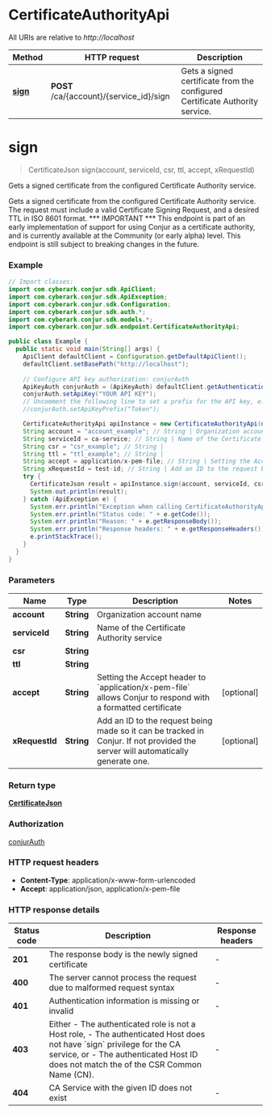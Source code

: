 # CertificateAuthorityApi

All URIs are relative to *http://localhost*

Method | HTTP request | Description
------------- | ------------- | -------------
[**sign**](CertificateAuthorityApi.md#sign) | **POST** /ca/{account}/{service_id}/sign | Gets a signed certificate from the configured Certificate Authority service.


<a name="sign"></a>
# **sign**
> CertificateJson sign(account, serviceId, csr, ttl, accept, xRequestId)

Gets a signed certificate from the configured Certificate Authority service.

Gets a signed certificate from the configured Certificate Authority service.  The request must include a valid Certificate Signing Request, and a desired TTL in ISO 8601 format.  *** IMPORTANT *** This endpoint is part of an early implementation of support for using Conjur as a certificate authority, and is currently available at the Community (or early alpha) level. This endpoint is still subject to breaking changes in the future. 

### Example
```java
// Import classes:
import com.cyberark.conjur.sdk.ApiClient;
import com.cyberark.conjur.sdk.ApiException;
import com.cyberark.conjur.sdk.Configuration;
import com.cyberark.conjur.sdk.auth.*;
import com.cyberark.conjur.sdk.models.*;
import com.cyberark.conjur.sdk.endpoint.CertificateAuthorityApi;

public class Example {
  public static void main(String[] args) {
    ApiClient defaultClient = Configuration.getDefaultApiClient();
    defaultClient.setBasePath("http://localhost");
    
    // Configure API key authorization: conjurAuth
    ApiKeyAuth conjurAuth = (ApiKeyAuth) defaultClient.getAuthentication("conjurAuth");
    conjurAuth.setApiKey("YOUR API KEY");
    // Uncomment the following line to set a prefix for the API key, e.g. "Token" (defaults to null)
    //conjurAuth.setApiKeyPrefix("Token");

    CertificateAuthorityApi apiInstance = new CertificateAuthorityApi(defaultClient);
    String account = "account_example"; // String | Organization account name
    String serviceId = ca-service; // String | Name of the Certificate Authority service
    String csr = "csr_example"; // String | 
    String ttl = "ttl_example"; // String | 
    String accept = application/x-pem-file; // String | Setting the Accept header to `application/x-pem-file` allows Conjur to respond with a formatted certificate
    String xRequestId = test-id; // String | Add an ID to the request being made so it can be tracked in Conjur. If not provided the server will automatically generate one. 
    try {
      CertificateJson result = apiInstance.sign(account, serviceId, csr, ttl, accept, xRequestId);
      System.out.println(result);
    } catch (ApiException e) {
      System.err.println("Exception when calling CertificateAuthorityApi#sign");
      System.err.println("Status code: " + e.getCode());
      System.err.println("Reason: " + e.getResponseBody());
      System.err.println("Response headers: " + e.getResponseHeaders());
      e.printStackTrace();
    }
  }
}
```

### Parameters

Name | Type | Description  | Notes
------------- | ------------- | ------------- | -------------
 **account** | **String**| Organization account name |
 **serviceId** | **String**| Name of the Certificate Authority service |
 **csr** | **String**|  |
 **ttl** | **String**|  |
 **accept** | **String**| Setting the Accept header to &#x60;application/x-pem-file&#x60; allows Conjur to respond with a formatted certificate | [optional]
 **xRequestId** | **String**| Add an ID to the request being made so it can be tracked in Conjur. If not provided the server will automatically generate one.  | [optional]

### Return type

[**CertificateJson**](CertificateJson.md)

### Authorization

[conjurAuth](../README.md#conjurAuth)

### HTTP request headers

 - **Content-Type**: application/x-www-form-urlencoded
 - **Accept**: application/json, application/x-pem-file

### HTTP response details
| Status code | Description | Response headers |
|-------------|-------------|------------------|
**201** | The response body is the newly signed certificate |  -  |
**400** | The server cannot process the request due to malformed request syntax |  -  |
**401** | Authentication information is missing or invalid |  -  |
**403** | Either           - The authenticated role is not a Host role, - The authenticated Host does not have &#x60;sign&#x60; privilege for the CA service, or - The authenticated Host ID does not match the of the CSR Common Name (CN).  |  -  |
**404** | CA Service with the given ID does not exist |  -  |

